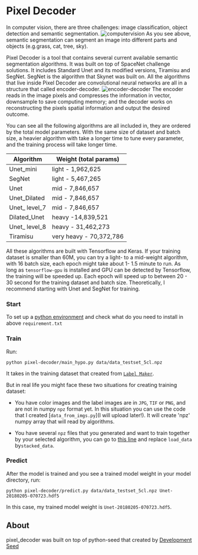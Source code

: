 # Pixel Decoder

In computer vision, there are three challenges: image classification, object detection and semantic segmentation.
![computervision](https://user-images.githubusercontent.com/14057932/37719364-3e953da0-2cfb-11e8-8140-f5f12bb806d9.png)
As you see above, semantic segmentation can segment an image into different parts and objects (e.g.grass, cat, tree, sky).

Pixel Decoder is a tool that contains several current available semantic segmentation algorithms. It was built on top of SpaceNet challenge solutions. It includes Standard Unet and its modified versions, Tiramisu and SegNet. SegNet is the algorithm that Skynet was built on. All the algorithms that live inside Pixel Decoder are convolutional neural networks are all in a structure that called encoder-decoder.
![encoder-decoder](https://user-images.githubusercontent.com/14057932/37719742-14b23582-2cfc-11e8-8242-a3773df31bc2.png)
The encoder reads in the image pixels and compresses the information in vector, downsample to save computing memory; and the decoder works on reconstructing the pixels spatial information and output the desired outcome.

You can see all the following algorithms are all included in, they are ordered by the total model parameters. With the same size of dataset and batch size, a heavier algorithm with take a longer time to tune every parameter, and the training process will take longer time.

|Algorithm | Weight (total params)|
| --- | --- |
| Unet_mini | light - 1,962,625 |
|SegNet| light - 5,467,265 |
| Unet | mid -  7,846,657 |
| Unet_Dilated | mid -  7,846,657 |
|Unet_ level_7 | mid -  7,846,657 |
|Dilated_Unet| heavy -14,839,521|
|Unet_ level_8 | heavy -  31,462,273 |
| Tiramisu | very heavy - 70,372,786 |

All these algorithms are built with Tensorflow and Keras. If your training dataset is smaller than 60M, you can try a light- to a mid-weight algorithm, with 16 batch size, each epoch might take about 1- 1.5 minute to run. As long as `tensorflow-gpu` is installed and GPU can be detected by Tensorflow, the training will be speeded up. Each epoch will speed up to between 20 - 30 second for the training dataset and batch size.
Theoretically, I recommend starting with Unet and SegNet for training.

### Start

To set up a [python environment](https://gist.github.com/wronk/a902185f5f8ed018263d828e1027009b) and check what do you need to install in above `requirement.txt`

### Train
Run:
```shell
python pixel-decoder/main_hypo.py data/data_testset_5cl.npz
```
It takes in the training dataset that created from [`Label Maker`](https://github.com/developmentseed/label-maker).

But in real life you might face these two situations for creating training dataset:
- You have color images and the label images are in `JPG`, `TIF` or `PNG`, and are not in numpy `npz` format yet. In this situation you can use the code that I created [`data_from_imgs.py`](I will upload later!). It will create 'npz' numpy array that will read by algorithms.

- You have several `npz` files that you generated and want to train together by your selected algorithm, you can go to [this line](https://github.com/developmentseed/satellite-ml-internal/blob/ff4445e2a77eb9971df6bd3f47f673054915fe8f/pixel-decoder/pixel-decoder/main_hypo.py#L165) and replace `load_data` by`stacked_data`.


### Predict
After the model is trained and you see a trained model weight in your model directory, run:

```shell
python pixel-decoder/predict.py data/data_testset_5cl.npz Unet-20180205-070723.hdf5
```
In this case, my trained model weight is `Unet-20180205-070723.hdf5`.


## About
pixel_decoder was built on top of python-seed that created by [Development Seed](<http://developmentseed.org>)
